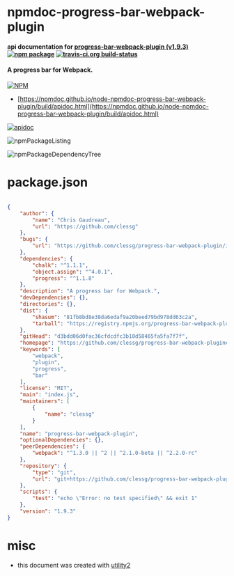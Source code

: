 # npmdoc-progress-bar-webpack-plugin

#### api documentation for  [progress-bar-webpack-plugin (v1.9.3)](https://github.com/clessg/progress-bar-webpack-plugin#readme)  [![npm package](https://img.shields.io/npm/v/npmdoc-progress-bar-webpack-plugin.svg?style=flat-square)](https://www.npmjs.org/package/npmdoc-progress-bar-webpack-plugin) [![travis-ci.org build-status](https://api.travis-ci.org/npmdoc/node-npmdoc-progress-bar-webpack-plugin.svg)](https://travis-ci.org/npmdoc/node-npmdoc-progress-bar-webpack-plugin)

#### A progress bar for Webpack.

[![NPM](https://nodei.co/npm/progress-bar-webpack-plugin.png?downloads=true&downloadRank=true&stars=true)](https://www.npmjs.com/package/progress-bar-webpack-plugin)

- [https://npmdoc.github.io/node-npmdoc-progress-bar-webpack-plugin/build/apidoc.html](https://npmdoc.github.io/node-npmdoc-progress-bar-webpack-plugin/build/apidoc.html)

[![apidoc](https://npmdoc.github.io/node-npmdoc-progress-bar-webpack-plugin/build/screenCapture.buildCi.browser.%252Ftmp%252Fbuild%252Fapidoc.html.png)](https://npmdoc.github.io/node-npmdoc-progress-bar-webpack-plugin/build/apidoc.html)

![npmPackageListing](https://npmdoc.github.io/node-npmdoc-progress-bar-webpack-plugin/build/screenCapture.npmPackageListing.svg)

![npmPackageDependencyTree](https://npmdoc.github.io/node-npmdoc-progress-bar-webpack-plugin/build/screenCapture.npmPackageDependencyTree.svg)



# package.json

```json

{
    "author": {
        "name": "Chris Gaudreau",
        "url": "https://github.com/clessg"
    },
    "bugs": {
        "url": "https://github.com/clessg/progress-bar-webpack-plugin/issues"
    },
    "dependencies": {
        "chalk": "^1.1.1",
        "object.assign": "^4.0.1",
        "progress": "^1.1.8"
    },
    "description": "A progress bar for Webpack.",
    "devDependencies": {},
    "directories": {},
    "dist": {
        "shasum": "81fb8bd8e38da6edaf9a20beed79bd978dd63c2a",
        "tarball": "https://registry.npmjs.org/progress-bar-webpack-plugin/-/progress-bar-webpack-plugin-1.9.3.tgz"
    },
    "gitHead": "d3bdd06d0fac36cfdcdfc3b10d58465fa5fa7f7f",
    "homepage": "https://github.com/clessg/progress-bar-webpack-plugin#readme",
    "keywords": [
        "webpack",
        "plugin",
        "progress",
        "bar"
    ],
    "license": "MIT",
    "main": "index.js",
    "maintainers": [
        {
            "name": "clessg"
        }
    ],
    "name": "progress-bar-webpack-plugin",
    "optionalDependencies": {},
    "peerDependencies": {
        "webpack": "^1.3.0 || ^2 || ^2.1.0-beta || ^2.2.0-rc"
    },
    "repository": {
        "type": "git",
        "url": "git+https://github.com/clessg/progress-bar-webpack-plugin.git"
    },
    "scripts": {
        "test": "echo \"Error: no test specified\" && exit 1"
    },
    "version": "1.9.3"
}
```



# misc
- this document was created with [utility2](https://github.com/kaizhu256/node-utility2)
